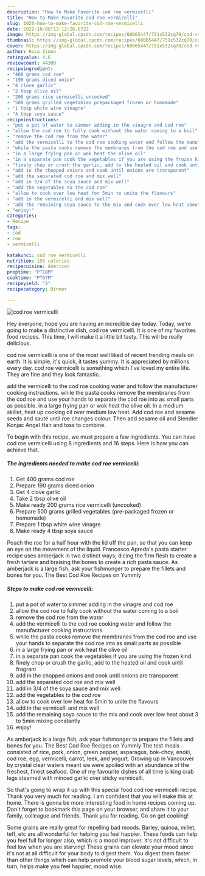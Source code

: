 ```yaml
---
description: "How to Make Favorite cod roe vermicelli"
title: "How to Make Favorite cod roe vermicelli"
slug: 1020-how-to-make-favorite-cod-roe-vermicelli
date: 2022-10-06T12:12:26.672Z
image: https://img-global.cpcdn.com/recipes/60065447/751x532cq70/cod-roe-vermicelli-recipe-main-photo.jpg
thumbnail: https://img-global.cpcdn.com/recipes/60065447/751x532cq70/cod-roe-vermicelli-recipe-main-photo.jpg
cover: https://img-global.cpcdn.com/recipes/60065447/751x532cq70/cod-roe-vermicelli-recipe-main-photo.jpg
author: Rosa Simon
ratingvalue: 4.6
reviewcount: 44300
recipeingredient:
- "400 grams cod roe"
- "190 grams diced onion"
- "4 clove garlic"
- "2 tbsp olive oil"
- "200 grams rice vermicelli uncooked"
- "500 grams grilled vegetables prepackaged frozen or homemade"
- "1 tbsp white wine vinagre"
- "4 tbsp soya sauce"
recipeinstructions:
- "put a pot of water to simmer adding in the vinagre and cod roe"
- "allow the cod roe to fully cook without the water coming to a boil"
- "remove the cod roe from the water"
- "add the vermicelli to the cod roe cooking water and follow the manufacturer cooking instructions"
- "while the pasta cooks remove the membranes from the cod roe and use your hands to separate the cod roe into as small parts as possible"
- "in a large frying pan or wok heat the olive oil"
- "in a separate pan cook the vegetables if you are using the frozen kind"
- "finely chop or crush the garlic, add to the heated oil and cook until fragrant"
- "add in the chopped onions and cook until onions are transparent"
- "add the separated cod roe and mix well"
- "add in 3/4 of the soya sauce and mix well"
- "add the vegetables to the cod roe"
- "allow to cook over low heat for 5min to unite the flavours"
- "add in the vermicelli and mix well"
- "add the remaining soya sauce to the mix and cook over low heat about 3 to 5min mixing constantly"
- "enjoy!"
categories:
- Recipe
tags:
- cod
- roe
- vermicelli

katakunci: cod roe vermicelli 
nutrition: 155 calories
recipecuisine: American
preptime: "PT18M"
cooktime: "PT57M"
recipeyield: "2"
recipecategory: Dinner

---
```



![cod roe vermicelli](https://img-global.cpcdn.com/recipes/60065447/751x532cq70/cod-roe-vermicelli-recipe-main-photo.jpg)

Hey everyone, hope you are having an incredible day today. Today, we're going to make a distinctive dish, cod roe vermicelli. It is one of my favorites food recipes. This time, I will make it a little bit tasty. This will be really delicious.

cod roe vermicelli is one of the most well liked of recent trending meals on earth. It is simple, it's quick, it tastes yummy. It is appreciated by millions every day. cod roe vermicelli is something which I've loved my entire life. They are fine and they look fantastic.

add the vermicelli to the cod roe cooking water and follow the manufacturer cooking instructions. while the pasta cooks remove the membranes from the cod roe and use your hands to separate the cod roe into as small parts as possible. in a large frying pan or wok heat the olive oil. In a medium skillet, heat up cooking oil over medium low heat. Add cod roe and sesame seeds and sauté until roe changes colour. Then add sesame oil and Slendier Konjac Angel Hair and toss to combine.


To begin with this recipe, we must prepare a few ingredients. You can have cod roe vermicelli using 8 ingredients and 16 steps. Here is how you can achieve that.

<!--inarticleads1-->

##### The ingredients needed to make cod roe vermicelli:

1. Get 400 grams cod roe
1. Prepare 190 grams diced onion
1. Get 4 clove garlic
1. Take 2 tbsp olive oil
1. Make ready 200 grams rice vermicelli (uncooked)
1. Prepare 500 grams grilled vegetables (pre-packaged frozen or homemade)
1. Prepare 1 tbsp white wine vinagre
1. Make ready 4 tbsp soya sauce


Poach the roe for a half hour with the lid off the pan, so that you can keep an eye on the movement of the liquid. Francesco Apreda&#39;s pasta starter recipe uses amberjack in two distinct ways; dicing the firm flesh to create a fresh tartare and braising the bones to create a rich pasta sauce. As amberjack is a large fish, ask your fishmonger to prepare the fillets and bones for you. The Best Cod Roe Recipes on Yummly 

<!--inarticleads2-->

##### Steps to make cod roe vermicelli:

1. put a pot of water to simmer adding in the vinagre and cod roe
1. allow the cod roe to fully cook without the water coming to a boil
1. remove the cod roe from the water
1. add the vermicelli to the cod roe cooking water and follow the manufacturer cooking instructions
1. while the pasta cooks remove the membranes from the cod roe and use your hands to separate the cod roe into as small parts as possible
1. in a large frying pan or wok heat the olive oil
1. in a separate pan cook the vegetables if you are using the frozen kind
1. finely chop or crush the garlic, add to the heated oil and cook until fragrant
1. add in the chopped onions and cook until onions are transparent
1. add the separated cod roe and mix well
1. add in 3/4 of the soya sauce and mix well
1. add the vegetables to the cod roe
1. allow to cook over low heat for 5min to unite the flavours
1. add in the vermicelli and mix well
1. add the remaining soya sauce to the mix and cook over low heat about 3 to 5min mixing constantly
1. enjoy!


As amberjack is a large fish, ask your fishmonger to prepare the fillets and bones for you. The Best Cod Roe Recipes on Yummly The test meals consisted of rice, pork, onion, green pepper, asparagus, bok-choy, enoki, cod roe, egg, vermicelli, carrot, leek, and yogurt. Growing up in Vancouver by crystal clear waters meant we were spoiled with an abundance of the freshest, finest seafood. One of my favourite dishes of all time is king crab legs steamed with minced garlic over sticky vermicelli. 

So that's going to wrap it up with this special food cod roe vermicelli recipe. Thank you very much for reading. I am confident that you will make this at home. There is gonna be more interesting food in home recipes coming up. Don't forget to bookmark this page on your browser, and share it to your family, colleague and friends. Thank you for reading. Go on get cooking!

Some grains are really great for repelling bad moods. Barley, quinoa, millet, teff, etc are all wonderful for helping you feel happier. These foods can help you feel full for longer also, which is a mood improver. It's not difficult to feel low when you are starving! These grains can elevate your mood since it's not at all difficult for your body to digest them. You digest them faster than other things which can help promote your blood sugar levels, which, in turn, helps make you feel happier, mood wise.
